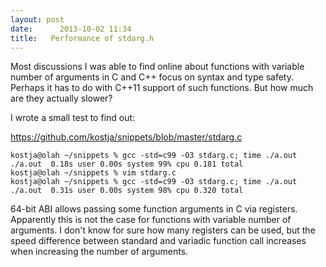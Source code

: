 ```yaml
---
layout: post
date:      2013-10-02 11:34
title:   Performance of stdarg.h
---
```


Most discussions I was able to find online about functions with variable
number of arguments in C and C++ focus on syntax and type safety. Perhaps it
has to do with C++11 support of such functions. But how much are they
actually slower? 

I wrote a small test to find out:

<a href="https://github.com/kostja/snippets/blob/master/stdarg.c"
target="_blank">https://github.com/kostja/snippets/blob/master/stdarg.c</a>

    kostja@olah ~/snippets % gcc -std=c99 -O3 stdarg.c; time ./a.out 
    ./a.out  0.18s user 0.00s system 99% cpu 0.181 total
    kostja@olah ~/snippets % vim stdarg.c 
    kostja@olah ~/snippets % gcc -std=c99 -O3 stdarg.c; time ./a.out
    ./a.out  0.31s user 0.00s system 98% cpu 0.320 total

64-bit ABI allows passing some function arguments in C via registers.
Apparently this is not the case for functions with variable number of
arguments. I don't know for sure how many registers can be used, but the
speed difference between standard and variadic function call increases when
increasing the number of arguments.
